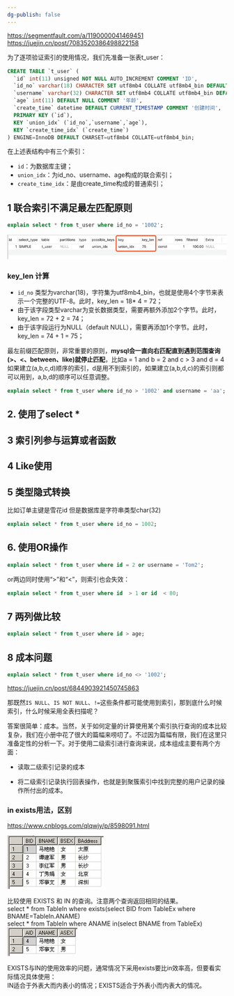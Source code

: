 ```yaml
---
dg-publish: false
---
```

https://segmentfault.com/a/1190000041469451
https://juejin.cn/post/7083520386498822158

 为了逐项验证索引的使用情况，我们先准备一张表t_user：
```sql
CREATE TABLE `t_user` (
  `id` int(11) unsigned NOT NULL AUTO_INCREMENT COMMENT 'ID',
  `id_no` varchar(18) CHARACTER SET utf8mb4 COLLATE utf8mb4_bin DEFAULT NULL COMMENT '身份编号',
  `username` varchar(32) CHARACTER SET utf8mb4 COLLATE utf8mb4_bin DEFAULT NULL COMMENT '用户名',
  `age` int(11) DEFAULT NULL COMMENT '年龄',
  `create_time` datetime DEFAULT CURRENT_TIMESTAMP COMMENT '创建时间',
  PRIMARY KEY (`id`),
  KEY `union_idx` (`id_no`,`username`,`age`),
  KEY `create_time_idx` (`create_time`)
) ENGINE=InnoDB DEFAULT CHARSET=utf8mb4 COLLATE=utf8mb4_bin;
```

在上述表结构中有三个索引：

-   `id`：为数据库主键；
-   `union_idx`：为id_no、username、age构成的联合索引；
-   `create_time_idx`：是由create_time构成的普通索引；
## 1 联合索引不满足最左匹配原则
```sql
explain select * from t_user where id_no = '1002';
```

![](Pasted%20image%2020230307181039.png)

### key_len 计算
-   `id_no` 类型为varchar(18)，字符集为utf8mb4_bin，也就是使用4个字节来表示一个完整的UTF-8。此时，key_len = 18* 4 = 72；
-   由于该字段类型varchar为变长数据类型，需要再额外添加2个字节。此时，key_len = 72 + 2 = 74；
-   由于该字段运行为NULL（default NULL），需要再添加1个字节。此时，key_len = 74 + 1 = 75；

最左前缀匹配原则，非常重要的原则，**mysql会一直向右匹配直到遇到范围查询(>、<、between、like)就停止匹配**，比如a = 1 and b = 2 and c > 3 and d = 4 如果建立(a,b,c,d)顺序的索引，d是用不到索引的，如果建立(a,b,d,c)的索引则都可以用到，a,b,d的顺序可以任意调整。
```sql
explain select * from t_user where id_no > '1002' and username = 'aa';
```
## 2. 使用了select *

## 3 索引列参与运算或者函数

## 4 Like使用
## 5 类型隐式转换
比如订单主键是雪花id  但是数据库是字符串类型char(32)  
```sql
explain select * from t_user where id_no = 1002;
```
## 6. 使用OR操作
```sql
explain select * from t_user where id = 2 or username = 'Tom2';
```

or两边同时使用“>”和“<”，则索引也会失效：
```sql
explain select * from t_user where id  > 1 or id  < 80;
```

## 7 两列做比较
```sql
explain select * from t_user where id > age;
```

## 8 成本问题

```sql
explain select * from t_user where id_no <> '1002';
```

https://juejin.cn/post/6844903921450745863

那既然`IS NULL`、`IS NOT NULL`、`!=`这些条件都可能使用到索引，那到底什么时候索引，什么时候采用全表扫描呢？

答案很简单：成本。当然，关于如何定量的计算使用某个索引执行查询的成本比较复杂，我们在小册中花了很大的篇幅来唠叨了。不过因为篇幅有限，我们在这里只准备定性的分析一下。对于使用二级索引进行查询来说，成本组成主要有两个方面：

-   读取二级索引记录的成本
    
-   将二级索引记录执行回表操作，也就是到聚簇索引中找到完整的用户记录的操作所付出的成本。
    

### in exists用法，区别
https://www.cnblogs.com/qlqwjy/p/8598091.html

![](Pasted%20image%2020230308081514.png)

比较使用 EXISTS 和 IN 的查询。注意两个查询返回相同的结果。  
select * from TableIn where exists(select BID from TableEx where BNAME=TableIn.ANAME)  
select * from TableIn where ANAME in(select BNAME from TableEx)  
	![](Pasted%20image%2020230308081545.png)

EXISTS与IN的使用效率的问题，通常情况下采用exists要比in效率高，但要看实际情况具体使用：  
IN适合于外表大而内表小的情况；EXISTS适合于外表小而内表大的情况。